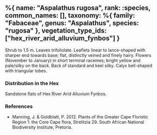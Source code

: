 %{
    name: "Aspalathus rugosa",
    rank: :species,
    common_names: [],
    taxonomy: %{
        family: "Fabaceae",
        genus: "Aspalathus",
        species: "rugosa"
    },
    vegetation_type_ids: ["hex_river_arid_alluvium_fynbos"]
}
---

Shrub to 1.5 m. Leaves trifoliolate. Leaflets linear to lance-shaped with sharper end towards base;
flat, distinctly veined and finely hairy. Flowers (November to January) in short terminal racemes; bright
yellow and pale/silky on the back. Back of standard and keel silky. Calyx bell-shaped with triangular
lobes.

<!-- read more -->

### Distribution in the Hex

Sandstone flats of Hex River Arid Alluvium Fynbos.

### References

* Manning, J. & Goldblatt, P. 2012. Plants of the Greater Cape Floristic Region 1: the Core Cape flora, Strelitzia 29. South African National Biodiversity Institute, Pretoria.